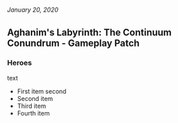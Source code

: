 ###### January 20, 2020 ######

## Aghanim's Labyrinth: The Continuum Conundrum - Gameplay Patch ##

### Heroes ###

text
   - First item
second
- Second item
- Third item
- Fourth item
